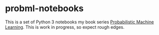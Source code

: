 # probml-notebooks

This is a set of Python 3 notebooks
my book series [Probabilistic Machine Learning](https://probml.github.io/pml-book/).
This is work in progress, so expect rough edges.

